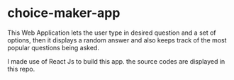 # choice-maker-app

This Web Application lets the user type in  desired question and a set of options, then it displays a random answer and also keeps track of the most popular questions being asked.

I made use of React Js to build this app.
the source codes are displayed in this repo.
